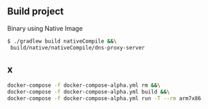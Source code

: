 ## Build project

Binary using Native Image
```bash
$ ./gradlew build nativeCompile &&\
 build/native/nativeCompile/dns-proxy-server
```

## x
```bash
docker-compose -f docker-compose-alpha.yml rm &&\
docker-compose -f docker-compose-alpha.yml build &&\
docker-compose -f docker-compose-alpha.yml run -T --rm arm7x86
```
